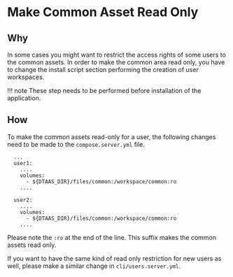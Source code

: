 # Make Common Asset Read Only

## Why

In some cases you might want to restrict the access rights of some users
to the common assets.
In order to make the common area read only,
you have to change the install script section performing the creation
of user workspaces.

!!! note
    These step needs to be performed before installation of the application.

## How

To make the common assets read-only for a user,
the following changes need to be made to
the `compose.server.yml` file.

```docker
  ...
  user1:
    ....
    volumes:
      - ${DTAAS_DIR}/files/common:/workspace/common:ro
    ....

  user2:
    ....
    volumes:
      - ${DTAAS_DIR}/files/common:/workspace/common:ro
    ....

```

Please note the `:ro` at the end of the line. This suffix makes
the common assets read only.

If you want to have the same kind of read only restriction for
new users as well, please make a similar change in `cli/users.server.yml`.
